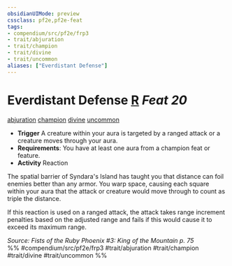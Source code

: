 ```yaml
---
obsidianUIMode: preview
cssclass: pf2e,pf2e-feat
tags:
- compendium/src/pf2e/frp3
- trait/abjuration
- trait/champion
- trait/divine
- trait/uncommon
aliases: ["Everdistant Defense"]
---
```

# Everdistant Defense  [R](/rules/core-rulebook/chapter-9-playing-the-game.md#Actions "Reaction") *Feat 20*  
[abjuration](/rules/traits/abjuration.md)  [champion](/rules/traits/champion.md)  [divine](/rules/traits/divine.md)  [uncommon](/rules/traits/uncommon.md)  

- **Trigger** A creature within your aura is targeted by a ranged attack or a creature moves through your aura.
- **Requirements**: You have at least one aura from a champion feat or feature.
- **Activity** Reaction

The spatial barrier of Syndara's Island has taught you that distance can foil enemies better than any armor. You warp space, causing each square within your aura that the attack or creature would move through to count as triple the distance.

If this reaction is used on a ranged attack, the attack takes range increment penalties based on the adjusted range and fails if this would cause it to exceed its maximum range.

*Source: Fists of the Ruby Phoenix #3: King of the Mountain p. 75*  
%% #compendium/src/pf2e/frp3 #trait/abjuration #trait/champion #trait/divine #trait/uncommon %%